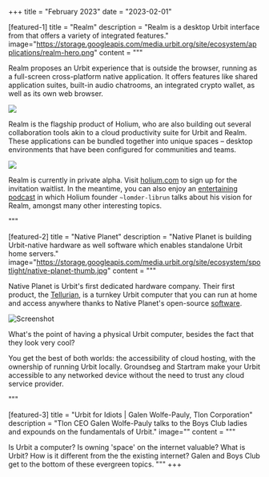 +++
title = "February 2023"
date = "2023-02-01"

[featured-1]
title = "Realm"
description = "Realm is a desktop Urbit interface from that offers a variety of integrated features."
image="https://storage.googleapis.com/media.urbit.org/site/ecosystem/applications/realm-hero.png"
content = """

Realm proposes an Urbit experience that is outside the browser, running as a full-screen cross-platform native application. It offers features like shared application suites, built-in audio chatrooms, an integrated crypto wallet, as well as its own web browser.

![](https://media.urbit.org/site/featured/realm-screenshot.jpg)

Realm is the flagship product of Holium, who are also building out several collaboration tools akin to a cloud productivity suite for Urbit and Realm.  These applications can be bundled together into unique spaces – desktop environments that have been configured for communities and teams.

![](https:///media.urbit.org/site/ecosystem/applications/app-suite.png)

Realm is currently in private alpha.  Visit [holium.com](https://holium.com) to sign up for the invitation waitlist.  In the meantime, you can also enjoy an [entertaining podcast](/podcasts/2023-01-24_reject-triviality) in which Holium founder `~lomder-librun` talks about his vision for Realm, amongst many other interesting topics.

"""

[featured-2]
title = "Native Planet"
description = "Native Planet is building Urbit-native hardware as well software which enables standalone Urbit home servers."
image="https://storage.googleapis.com/media.urbit.org/site/ecosystem/spotlight/native-planet-thumb.jpg"
content = """

Native Planet is Urbit's first dedicated hardware company.  Their first product, the [Tellurian](https://www.nativeplanet.io/hardware), is a turnkey Urbit computer that you can run at home and access anywhere thanks to Native Planet's open-source [software](https://www.nativeplanet.io/software).

![Screenshot](https://storage.googleapis.com/media.urbit.org/site/getting-started/native-planet.jpg)

What's the point of having a physical Urbit computer, besides the fact that they look very cool?

You get the best of both worlds: the accessibility of cloud hosting, with the ownership of running Urbit locally.  Groundseg and Startram make your Urbit accessible to any networked device without the need to trust any cloud service provider.


"""

[featured-3]
title = "Urbit for Idiots | Galen Wolfe-Pauly, Tlon Corporation"
description = "Tlon CEO Galen Wolfe-Pauly talks to the Boys Club ladies and expounds on the fundamentals of Urbit."
image=""
content = """

Is Urbit a computer? Is owning 'space' on the internet valuable? What is Urbit? How is it different from the the existing internet?  Galen and Boys Club get to the bottom of these evergreen topics.
"""
+++
